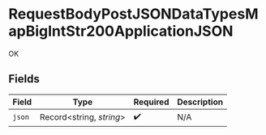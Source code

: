 # RequestBodyPostJSONDataTypesMapBigIntStr200ApplicationJSON

OK


## Fields

| Field                    | Type                     | Required                 | Description              |
| ------------------------ | ------------------------ | ------------------------ | ------------------------ |
| `json`                   | Record<string, *string*> | :heavy_check_mark:       | N/A                      |